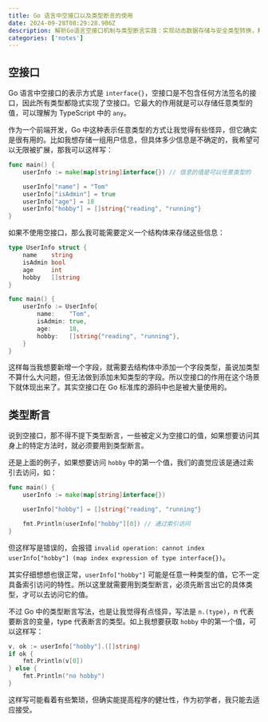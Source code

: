 ```yaml
---
title: Go 语言中空接口以及类型断言的使用
date: 2024-09-28T08:29:28.986Z
description: 解析Go语言空接口机制与类型断言实践：实现动态数据存储与安全类型转换，解决JSON解析与配置管理中的类型不确定性难题。
categories: ['notes']
---
```


## 空接口

Go 语言中空接口的表示方式是 `interface{}`，空接口是不包含任何方法签名的接口，因此所有类型都隐式实现了空接口。它最大的作用就是可以存储任意类型的值，可以理解为 TypeScript 中的 `any`。

作为一个前端开发，Go 中这种表示任意类型的方式让我觉得有些怪异，但它确实是很有用的。比如我想存储一组用户信息，但具体多少信息是不确定的，我希望可以无限被扩展，那我可以这样写：

```go
func main() {
	userInfo := make(map[string]interface{}) // 信息的值是可以任意类型的

	userInfo["name"] = "Tom"
    userInfo["isAdmin"] = true
	userInfo["age"] = 18
	userInfo["hobby"] = []string{"reading", "running"}
}
```

如果不使用空接口，那么我可能需要定义一个结构体来存储这些信息：

```go
type UserInfo struct {
	name    string
	isAdmin bool
	age     int
	hobby   []string
}

func main() {
	userInfo := UserInfo{
		name:    "Tom",
		isAdmin: true,
		age:     18,
		hobby:   []string{"reading", "running"},
	}
}
```

这样每当我想要新增一个字段，就需要去结构体中添加一个字段类型，虽说加类型不算什么大问题，但无法做到添加未知类型的字段。所以空接口的作用在这个场景下就体现出来了。其实空接口在 Go 标准库的源码中也是被大量使用的。

## 类型断言

说到空接口，那不得不提下类型断言，一些被定义为空接口的值，如果想要访问其身上的特定方法时，就必须要用到类型断言。

还是上面的例子，如果想要访问 `hobby` 中的第一个值，我们的直觉应该是通过索引去访问，如：

```go
func main() {
	userInfo := make(map[string]interface{})

	userInfo["hobby"] = []string{"reading", "running"}

    fmt.Println(userInfo["hobby"][0]) // 通过索引访问
}
```

但这样写是错误的，会报错 `invalid operation: cannot index userInfo["hobby"] (map index expression of type interface{})`。

其实仔细想想也很正常，`userInfo["hobby"]` 可能是任意一种类型的值，它不一定具备索引访问的特性。所以这里就需要用到类型断言，必须先断言出它的具体类型，才可以去访问它的值。

不过 Go 中的类型断言写法，也是让我觉得有点怪异，写法是 `n.(type)`，n 代表要断言的变量，type 代表断言的类型。如上我想要获取 `hobby` 中的第一个值，可以这样写：

```go
v, ok := userInfo["hobby"].([]string)
if ok {
    fmt.Println(v[0])
} else {
    fmt.Println("no hobby")
}
```

这样写可能看着有些繁琐，但确实能提高程序的健壮性，作为初学者，我只能去适应接受。
